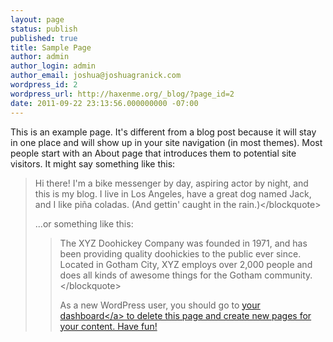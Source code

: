 ```yaml
---
layout: page
status: publish
published: true
title: Sample Page
author: admin
author_login: admin
author_email: joshua@joshuagranick.com
wordpress_id: 2
wordpress_url: http://haxenme.org/_blog/?page_id=2
date: 2011-09-22 23:13:56.000000000 -07:00
---
```

This is an example page. It's different from a blog post because it will stay in one place and will show up in your site navigation (in most themes). Most people start with an About page that introduces them to potential site visitors. It might say something like this:

<blockquote>Hi there! I'm a bike messenger by day, aspiring actor by night, and this is my blog. I live in Los Angeles, have a great dog named Jack, and I like pi&#241;a coladas. (And gettin' caught in the rain.)<&#47;blockquote>

...or something like this:

<blockquote>The XYZ Doohickey Company was founded in 1971, and has been providing quality doohickies to the public ever since. Located in Gotham City, XYZ employs over 2,000 people and does all kinds of awesome things for the Gotham community.<&#47;blockquote>

As a new WordPress user, you should go to <a href="http:&#47;&#47;haxenme.org&#47;_blog&#47;wp-admin&#47;">your dashboard<&#47;a> to delete this page and create new pages for your content. Have fun!
